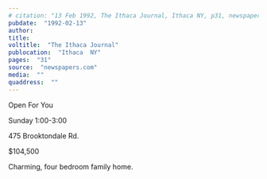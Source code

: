 ```yaml
---
# citation: "13 Feb 1992, The Ithaca Journal, Ithaca NY, p31, newspapers.com."
pubdate:  "1992-02-13"
author: 
title: 
voltitle:  "The Ithaca Journal"
publocation:  "Ithaca  NY"
pages:  "31"
source:  "newspapers.com"
media:  ""
quaddress:  ""
---
```

Open For You 

Sunday 1:00-3:00 

475 Brooktondale Rd. 

$104,500 

Charming, four bedroom family home. 

